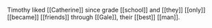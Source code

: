 Timothy liked [[Catherine]] since grade [[school]] and [[they]] [[only]] [[became]] [[friends]] through [[Gale]], their [[best]] [[man]].  
  

